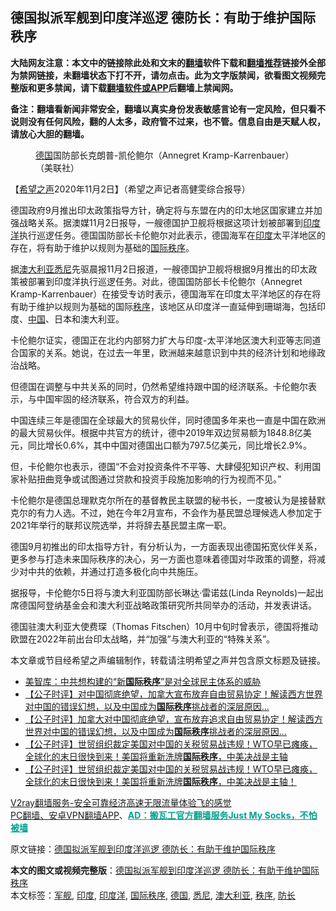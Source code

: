  <h2>德国拟派军舰到印度洋巡逻 德防长：有助于维护国际秩序</h2> <p class="notice"><b>大陆网友注意：本文中的链接除此处和文末的<a href="https://github.com/bannedbook/fanqiang" >翻墙</a>软件下载和<a href="https://github.com/killgcd/justmysocks/blob/master/README.md">翻墙推荐</a>链接外全部为禁网链接，未翻墙状态下打不开，请勿点击。此为文字版禁闻，欲看图文视频完整版和更多禁闻，请下载<a href="https://github.com/bannedbook/fanqiang">翻墙软件或APP</a>后翻墙上禁闻网。</p><p>备注：翻墙看新闻非常安全，翻墙以真实身份发表敏感言论有一定风险，但只看不说则没有任何风险，翻的人太多，政府管不过来，也不管。信息自由是天赋人权，请放心大胆的翻墙。</b></p>  <div class="entry"> <figure><figcaption><a href="https://www.bannedbook.org/bnews/tag/%e5%be%b7%e5%9b%bd/" class="st_tag internal_tag" rel="tag" title="标签 德国 下的日志">德国</a>国防部长克朗普-凯伦鲍尔（Annegret Kramp-Karrenbauer）（美联社）</figcaption></figure> <p>【<span class='wp_keywordlink_affiliate'><a href="https://www.soundofhope.org" title="希望之声" target="_blank">希望之声</a></span>2020年11月2日】（希望之声记者高健雯综合报导）</p> <p>德国政府9月推出印太政策指导方针，确定将与东盟在内的印太地区国家建立并加强战略关系。据澳媒11月2日报导，一艘德国护卫舰将根据这项计划被部署到<a href="https://www.bannedbook.org/bnews/tag/%e5%8d%b0%e5%ba%a6%e6%b4%8b/" class="st_tag internal_tag" rel="tag" title="标签 印度洋 下的日志">印度洋</a>执行巡逻任务。德国国防部长卡伦鲍尔对此表示，德国海军在<a href="https://www.bannedbook.org/bnews/tag/%e5%8d%b0%e5%ba%a6/" class="st_tag internal_tag" rel="tag" title="标签 印度 下的日志">印度</a>太平洋地区的存在，将有助于维护以规则为基础的<a href="https://www.bannedbook.org/bnews/tag/%E5%9B%BD%E9%99%85%E7%A7%A9%E5%BA%8F/" class="st_tag internal_tag" rel="tag" title="标签 国际秩序 下的日志">国际秩序</a>。</p> <p>据<a href="https://www.bannedbook.org/bnews/tag/%e6%be%b3%e5%a4%a7%e5%88%a9%e4%ba%9a/" class="st_tag internal_tag" rel="tag" title="标签 澳大利亚 下的日志">澳大利亚</a><a href="https://www.bannedbook.org/bnews/tag/%e6%82%89%e5%b0%bc/" class="st_tag internal_tag" rel="tag" title="标签 悉尼 下的日志">悉尼</a>先驱晨报11月2日报道，一艘德国护卫舰将根据9月推出的印太政策被部署到印度洋执行巡逻任务。对此，德国国防部长卡伦鲍尔（Annegret Kramp-Karrenbauer）在接受专访时表示，德国海军在印度太平洋地区的存在将有助于维护以规则为基础的国际<a href="https://www.bannedbook.org/bnews/tag/%E7%A7%A9%E5%BA%8F/" class="st_tag internal_tag" rel="tag" title="标签 秩序 下的日志">秩序</a>，该地区从印度洋一直延伸到珊瑚海，包括印度、<span class='wp_keywordlink_affiliate'><a href="https://www.bannedbook.org/" title="中国" target="_blank">中国</a></span>、日本和澳大利亚。</p> <p>卡伦鲍尔证实，德国正在北约内部努力扩大与印度-太平洋地区澳大利亚等志同道合国家的关系。她说，在过去一年里，欧洲越来越意识到中共的经济计划和地缘政治战略。</p>  <p>但德国在调整与中共关系的同时，仍然希望维持跟中国的经济联系。卡伦鲍尔表示，与中国牢固的经济联系，符合双方的利益。</p> <p>中国连续三年是德国在全球最大的贸易伙伴，同时德国多年来也一直是中国在欧洲的最大贸易伙伴。根据中共官方的统计，德中2019年双边贸易额为1848.8亿美元，同比增长0.6%，其中中国对德国出口额为797.5亿美元，同比增长2.9%。</p> <p>但，卡伦鲍尔也表示，德国“不会对投资条件不平等、大肆侵犯知识产权、利用国家补贴扭曲竞争或试图通过贷款和投资手段施加影响的行为视而不见。”</p> <p>卡伦鲍尔是德国总理默克尔所在的基督教民主联盟的秘书长，一度被认为是接替默克尔的有力人选。不过，她在今年2月宣布，不会作为基民盟总理候选人参加定于2021年举行的联邦议院选举，并将辞去基民盟主席一职。</p>  <p>德国9月初推出的印太指导方针，有分析认为，一方面表现出德国拓宽伙伴关系，更多参与打造未来国际秩序的决心，另一方面也意味着德国对华政策的调整，将减少对中共的依赖，并通过打造多极化向中共施压。</p> <p>据报导，卡伦鲍尔5日将与澳大利亚国防部长琳达·雷诺兹(Linda Reynolds)一起出席德国阿登纳基金会和澳大利亚战略政策研究所共同举办的活动，并发表讲话。</p> <p>德国驻澳大利亚大使费琛（Thomas Fitschen）10月中旬时曾表示，德国将推动欧盟在2022年前出台印太战略，并“加强”与澳大利亚的“特殊关系”。</p> <p>本文章或节目经希望之声编辑制作，转载请注明希望之声并包含原文标题及链接。</p>  <ul class='op-related-articles' title='相关阅读'> <li><a href='https://www.bannedbook.org/bnews/comments/20201010/1411141.html' target='_blank'>美智库：中共想构建的“新<b>国际秩序</b>”是对全球民主体系的威胁</a></li> <li><a href='https://www.bannedbook.org/bnews/bannedvideo/20200920/1399694.html' target='_blank'>【公子时评】对中国彻底绝望，加拿大宣布放弃自由贸易协定！解读西方世界对中国的错误幻想，以及中国成为<b>国际秩序</b>挑战者的深层原因...</a></li> <li><a href='https://www.bannedbook.org/bnews/bannedvideo/20200920/1399679.html' target='_blank'>【公子时评】加拿大对中国彻底绝望，宣布放弃追求自由贸易协定！解读西方世界对中国的错误幻想，以及中国成为<b>国际秩序</b>挑战者的深层原因...</a></li> <li><a href='https://www.bannedbook.org/bnews/bannedvideo/20200916/1397566.html' target='_blank'>【公子时评】世贸组织裁定美国对中国的关税贸易战违规！WTO早已瘫痪，全球化的末日很快到来！美国将重新洗牌<b>国际秩序</b>，中美决战是主轴</a></li> <li><a href='https://www.bannedbook.org/bnews/bannedvideo/20200916/1397545.html' target='_blank'>【公子时评】世贸组织裁定美国对中国的关税贸易战违规！WTO早已瘫痪，全球化的末日很快到来！美国将重新洗牌<b>国际秩序</b>，中美决战是主轴！</a></li> </ul> <p class="texttj"> <a href="https://www.bannedbook.org/forum23/topic22702.html" target="_blank">V2ray翻墙服务-安全可靠经济高速无限流量体验飞的感觉</a><br/> <a href="https://github.com/bannedbook/fanqiang/wiki/%E7%A6%81%E9%97%BB%E7%BD%91%E5%AE%89%E5%8D%93%E7%BF%BB%E5%A2%99%E6%96%B0%E9%97%BBAPP" target="_blank">PC翻墙、安卓VPN翻墙APP</a>、<span onclick="window.open('https://github.com/killgcd/justmysocks/blob/master/README.md')" style="font-weight:bold;color:#00A191;cursor:pointer;text-decoration:underline;outline:none">AD：搬瓦工官方翻墙服务Just My Socks，不怕被墙</span></p><p>原文链接：<a class="src_link"  href="https://www.soundofhope.org/post/438685" target="_blank">德国拟派军舰到印度洋巡逻 德防长：有助于维护国际秩序</a></p><a name='sharetosocial'></a>       <div><b>本文的图文或视频完整版</b>：<a href='https://www.bannedbook.org/bnews/comments/20201103/1424781.html'>德国拟派军舰到印度洋巡逻 德防长：有助于维护国际秩序</a></div>  </div><!--END ENTRY--> <div class="postfooter"> <div>本文标签：<a href="https://www.bannedbook.org/bnews/tag/%E5%86%9B%E8%88%B0/" rel="tag">军舰</a>, <a href="https://www.bannedbook.org/bnews/tag/%e5%8d%b0%e5%ba%a6/" rel="tag">印度</a>, <a href="https://www.bannedbook.org/bnews/tag/%e5%8d%b0%e5%ba%a6%e6%b4%8b/" rel="tag">印度洋</a>, <a href="https://www.bannedbook.org/bnews/tag/%E5%9B%BD%E9%99%85%E7%A7%A9%E5%BA%8F/" rel="tag">国际秩序</a>, <a href="https://www.bannedbook.org/bnews/tag/%e5%be%b7%e5%9b%bd/" rel="tag">德国</a>, <a href="https://www.bannedbook.org/bnews/tag/%e6%82%89%e5%b0%bc/" rel="tag">悉尼</a>, <a href="https://www.bannedbook.org/bnews/tag/%e6%be%b3%e5%a4%a7%e5%88%a9%e4%ba%9a/" rel="tag">澳大利亚</a>, <a href="https://www.bannedbook.org/bnews/tag/%E7%A7%A9%E5%BA%8F/" rel="tag">秩序</a>, <a href="https://www.bannedbook.org/bnews/tag/%E9%98%B2%E9%95%BF/" rel="tag">防长</a></div>  </div><!--END POSTFOOTER--> 